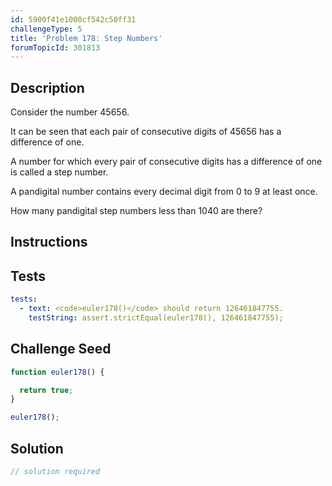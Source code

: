 ```yaml
---
id: 5900f41e1000cf542c50ff31
challengeType: 5
title: 'Problem 178: Step Numbers'
forumTopicId: 301813
---
```


## Description

<section id='description'>

Consider the number 45656.

It can be seen that each pair of consecutive digits of 45656 has a difference of one.

A number for which every pair of consecutive digits has a difference of one is called a step number.

A pandigital number contains every decimal digit from 0 to 9 at least once.

How many pandigital step numbers less than 1040 are there?

</section>

## Instructions

<section id='instructions'>

</section>

## Tests

<section id='tests'>

```yml
tests:
  - text: <code>euler178()</code> should return 126461847755.
    testString: assert.strictEqual(euler178(), 126461847755);

```

</section>

## Challenge Seed

<section id='challengeSeed'>

<div id='js-seed'>

```js
function euler178() {

  return true;
}

euler178();
```

</div>

</section>

## Solution

<section id='solution'>

```js
// solution required
```

</section>
